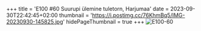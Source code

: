 +++
title = 'E100 #60 Suurupi ülemine tuletorn, Harjumaa'
date = 2023-09-30T22:42:45+02:00
thumbnail = 'https://i.postimg.cc/76KhmBq5/IMG-20230930-145825.jpg'
hidePageThumbnail = true
+++
![E100-60](https://i.postimg.cc/76KhmBq5/IMG-20230930-145825.jpg)